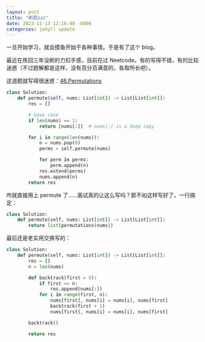 ```yaml
---
layout: post
title: "刷题zzz"
date: 2023-11-13 12:16:48 -0800
categories: jekyll update
---
```


一旦开始学习，就会摸鱼开始干各种事情。于是有了这个 blog。

最近在拣回三年没刷的力扣手感，目前在过 Neetcode。有的写得不错，有的比较迷惑（不过题解都是这样，没有百分百满意的，各取所长吧）。

这道题就写得很迷惑：[46.Permutations][permutations]

```python
class Solution:
    def permute(self, nums: List[int]) -> List[List[int]]:
        res = []

        # base case
        if len(nums) == 1:
            return [nums[:]]  # nums[:] is a deep copy

        for i in range(len(nums)):
            n = nums.pop(0)
            perms = self.permute(nums)

            for perm in perms:
                perm.append(n)
            res.extend(perms)
            nums.append(n)
        return res
```

[permutations]: https://leetcode.com/problems/permutations/

咋就直接用上 permute 了……面试真的让这么写吗？那不如这样写好了，一行搞定：

```python
class Solution:
    def permute(self, nums: List[int]) -> List[List[int]]:
        return list(permutations(nums))
```

最后还是老实用交换写的：

```python
class Solution:
    def permute(self, nums: List[int]) -> List[List[int]]:
        res = []
        n = len(nums)

        def backtrack(first = 0):
            if first == n:
                res.append(nums[:])
            for i in range(first, n):
                nums[first], nums[i] = nums[i], nums[first]
                backtrack(first + 1)
                nums[first], nums[i] = nums[i], nums[first]

        backtrack()

        return res
```

